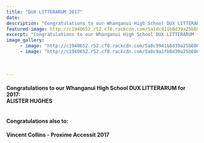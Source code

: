```yaml
---
title: "DUX LITTERARUM 2017"
date: 
description: "Congratulations to our Whanganui High School DUX LITTERARUM for 2017: ALISTER HUGHES..."
featured-image: http://c1940652.r52.cf0.rackcdn.com/5a1dc411b8d39a25b6000a98/DUX-Alister-Hughes-with-green-background.jpg
excerpt: "Congratulations to our Whanganui High School DUX LITTERARUM for 2017: ALISTER HUGHES."
image_gallery:
     - image: "http://c1940652.r52.cf0.rackcdn.com/5a0c9941b8d39a25b60001c7/DUX-2017-Alister-Hughes.jpg"
     - image: "http://c1940652.r52.cf0.rackcdn.com/5a0c9a1fb8d39a25b60001c9/DUX-runner-up-Vincent-Collins.jpg"
    
    
    
---
```


<h4>Congratulations to our Whanganui High School DUX LITTERARUM for 2017:<br />ALISTER HUGHES</h4>
<p><strong><br />Congratulations also to:</strong></p>
<h4>Vincent Collins - Proxime Accessit 2017</h4>

